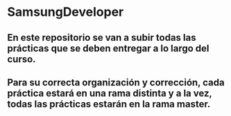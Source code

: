 # SamsungDeveloper
## En este repositorio se van a subir todas las prácticas que se deben entregar a lo largo del curso.
## Para su correcta organización y corrección, cada práctica estará en una rama distinta y a la vez, todas las prácticas estarán en la rama master.

